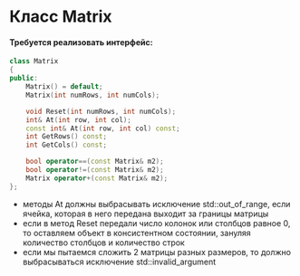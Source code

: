 # Класс Matrix

#### Требуется реализовать интерфейс:

```c++
class Matrix
{
public:
    Matrix() = default;
    Matrix(int numRows, int numCols);

    void Reset(int numRows, int numCols);
    int& At(int row, int col);
    const int& At(int row, int col) const;
    int GetRows() const;
    int GetCols() const;

    bool operator==(const Matrix& m2);
    bool operator!=(const Matrix& m2);
    Matrix operator+(const Matrix& m2);
};
```

- методы At должны выбрасывать исключение std::out_of_range, если ячейка, которая в него передана выходит за границы матрицы
- если в метод Reset передали число колонок или столбцов равное 0, то оставляем объект в консистентном состоянии, зануляя количество столбцов и количество строк
- если мы пытаемся сложить 2 матрицы разных размеров, то должно выбрасываться исключение std::invalid_argument
